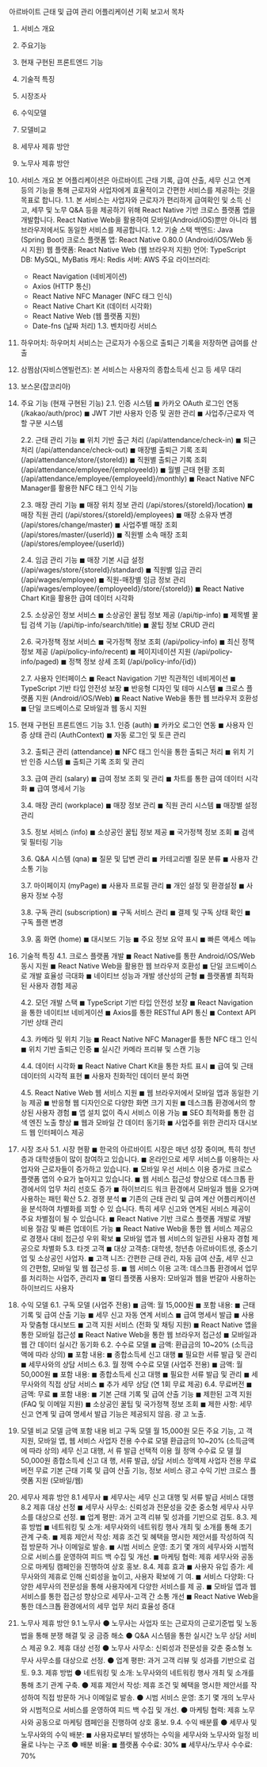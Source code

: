 아르바이트 근태 및 급여 관리 어플리케이션 기획 보고서
목차

1. 서비스 개요
2. 주요기능
3. 현재 구현된 프론트엔드 기능
4. 기술적 특징
5. 시장조사
6. 수익모델
7. 모델비교
8. 세무사 제휴 방안
9. 노무사 제휴 방안
1. 서비스 개요
   본 어플리케이션은 아르바이트 근태 기록, 급여 산출, 세무 신고 연계 등의 기능을 통해
   근로자와 사업자에게 효율적이고 간편한 서비스를 제공하는 것을 목표로 합니다.
   1.1.
   본 서비스는 사업자와 근로자가 편리하게 급여확인 및 소득 신고, 세무 및 노무
   Q&A 등을 제공하기 위해 React Native 기반 크로스 플랫폼 앱을 개발합니다.
   React Native Web을 활용하여 모바일(Android/iOS)뿐만 아니라 웹 브라우저에서도
   동일한 서비스를 제공합니다.
   1.2. 기술 스택
   백엔드: Java (Spring Boot)
   크로스 플랫폼 앱: React Native 0.80.0 (Android/iOS/Web 동시 지원)
   웹 플랫폼: React Native Web (웹 브라우저 지원)
   언어: TypeScript
   DB: MySQL, MyBatis
   캐시: Redis
   서버: AWS
   주요 라이브러리:
    - React Navigation (네비게이션)
    - Axios (HTTP 통신)
    - React Native NFC Manager (NFC 태그 인식)
    - React Native Chart Kit (데이터 시각화)
    - React Native Web (웹 플랫폼 지원)
    - Date-fns (날짜 처리)
      1.3. 벤치마킹 서비스
1. 하우머치: 하우머치 서비스는 근로자가 수동으로 출퇴근 기록을 저장하면 급여를 산출
2. 삼쩜삼(자비스엔빌런즈): 본 서비스는 사용자의 종합소득세 신고 등 세무 대리
3. 보스몬(잡코리아)
2. 주요 기능 (현재 구현된 기능)
   2.1. 인증 시스템
   ◼ 카카오 OAuth 로그인 연동 (/kakao/auth/proc)
   ◼ JWT 기반 사용자 인증 및 권한 관리
   ◼ 사업주/근로자 역할 구분 시스템

   2.2. 근태 관리 기능
   ◼ 위치 기반 출근 처리 (/api/attendance/check-in)
   ◼ 퇴근 처리 (/api/attendance/check-out)
   ◼ 매장별 출퇴근 기록 조회 (/api/attendance/store/{storeId})
   ◼ 직원별 출퇴근 기록 조회 (/api/attendance/employee/{employeeId})
   ◼ 월별 근태 현황 조회 (/api/attendance/employee/{employeeId}/monthly)
   ◼ React Native NFC Manager를 활용한 NFC 태그 인식 기능

   2.3. 매장 관리 기능
   ◼ 매장 위치 정보 관리 (/api/stores/{storeId}/location)
   ◼ 매장 직원 관리 (/api/stores/{storeId}/employees)
   ◼ 매장 소유자 변경 (/api/stores/change/master)
   ◼ 사업주별 매장 조회 (/api/stores/master/{userId})
   ◼ 직원별 소속 매장 조회 (/api/stores/employee/{userId})

   2.4. 임금 관리 기능
   ◼ 매장 기본 시급 설정 (/api/wages/store/{storeId}/standard)
   ◼ 직원별 임금 관리 (/api/wages/employee)
   ◼ 직원-매장별 임금 정보 관리 (/api/wages/employee/{employeeId}/store/{storeId})
   ◼ React Native Chart Kit을 활용한 급여 데이터 시각화

   2.5. 소상공인 정보 서비스
   ◼ 소상공인 꿀팁 정보 제공 (/api/tip-info)
   ◼ 제목별 꿀팁 검색 기능 (/api/tip-info/search/title)
   ◼ 꿀팁 정보 CRUD 관리

   2.6. 국가정책 정보 서비스
   ◼ 국가정책 정보 조회 (/api/policy-info)
   ◼ 최신 정책 정보 제공 (/api/policy-info/recent)
   ◼ 페이지네이션 지원 (/api/policy-info/paged)
   ◼ 정책 정보 상세 조회 (/api/policy-info/{id})

   2.7. 사용자 인터페이스
   ◼ React Navigation 기반 직관적인 네비게이션
   ◼ TypeScript 기반 타입 안전성 보장
   ◼ 반응형 디자인 및 테마 시스템
   ◼ 크로스 플랫폼 지원 (Android/iOS/Web)
   ◼ React Native Web을 통한 웹 브라우저 호환성
   ◼ 단일 코드베이스로 모바일과 웹 동시 지원
3. 현재 구현된 프론트엔드 기능
   3.1. 인증 (auth)
   ◼ 카카오 로그인 연동
   ◼ 사용자 인증 상태 관리 (AuthContext)
   ◼ 자동 로그인 및 토큰 관리

   3.2. 출퇴근 관리 (attendance)
   ◼ NFC 태그 인식을 통한 출퇴근 처리
   ◼ 위치 기반 인증 시스템
   ◼ 출퇴근 기록 조회 및 관리

   3.3. 급여 관리 (salary)
   ◼ 급여 정보 조회 및 관리
   ◼ 차트를 통한 급여 데이터 시각화
   ◼ 급여 명세서 기능

   3.4. 매장 관리 (workplace)
   ◼ 매장 정보 관리
   ◼ 직원 관리 시스템
   ◼ 매장별 설정 관리

   3.5. 정보 서비스 (info)
   ◼ 소상공인 꿀팁 정보 제공
   ◼ 국가정책 정보 조회
   ◼ 검색 및 필터링 기능

   3.6. Q&A 시스템 (qna)
   ◼ 질문 및 답변 관리
   ◼ 카테고리별 질문 분류
   ◼ 사용자 간 소통 기능

   3.7. 마이페이지 (myPage)
   ◼ 사용자 프로필 관리
   ◼ 개인 설정 및 환경설정
   ◼ 사용자 정보 수정

   3.8. 구독 관리 (subscription)
   ◼ 구독 서비스 관리
   ◼ 결제 및 구독 상태 확인
   ◼ 구독 플랜 변경

   3.9. 홈 화면 (home)
   ◼ 대시보드 기능
   ◼ 주요 정보 요약 표시
   ◼ 빠른 액세스 메뉴

4. 기술적 특징
   4.1. 크로스 플랫폼 개발
   ◼ React Native를 통한 Android/iOS/Web 동시 지원
   ◼ React Native Web을 활용한 웹 브라우저 호환성
   ◼ 단일 코드베이스로 개발 효율성 극대화
   ◼ 네이티브 성능과 개발 생산성의 균형
   ◼ 플랫폼별 최적화된 사용자 경험 제공

   4.2. 모던 개발 스택
   ◼ TypeScript 기반 타입 안전성 보장
   ◼ React Navigation을 통한 네이티브 네비게이션
   ◼ Axios를 통한 RESTful API 통신
   ◼ Context API 기반 상태 관리

   4.3. 카메라 및 위치 기능
   ◼ React Native NFC Manager를 통한 NFC 태그 인식
   ◼ 위치 기반 출퇴근 인증
   ◼ 실시간 카메라 프리뷰 및 스캔 기능

   4.4. 데이터 시각화
   ◼ React Native Chart Kit을 통한 차트 표시
   ◼ 급여 및 근태 데이터의 시각적 표현
   ◼ 사용자 친화적인 데이터 분석 화면

   4.5. React Native Web 웹 서비스 지원
   ◼ 웹 브라우저에서 모바일 앱과 동일한 기능 제공
   ◼ 반응형 웹 디자인으로 다양한 화면 크기 지원
   ◼ 데스크톱 환경에서의 향상된 사용자 경험
   ◼ 앱 설치 없이 즉시 서비스 이용 가능
   ◼ SEO 최적화를 통한 검색 엔진 노출 향상
   ◼ 웹과 모바일 간 데이터 동기화
   ◼ 사업주를 위한 관리자 대시보드 웹 인터페이스 제공
5. 시장 조사
   5.1. 시장 현황
   ◼ 한국의 아르바이트 시장은 매년 성장 중이며, 특히 청년층과 대학생들이 많이
   참여하고 있습니다.
   ◼ 온라인으로 세무 서비스를 이용하는 사업자와 근로자들이 증가하고 있습니다.
   ◼ 모바일 우선 서비스 이용 증가로 크로스 플랫폼 앱의 수요가 높아지고 있습니다.
   ◼ 웹 서비스 접근성 향상으로 데스크톱 환경에서의 업무 처리 선호도 증가
   ◼ 하이브리드 워크 환경에서 모바일과 웹을 오가며 사용하는 패턴 확산
   5.2. 경쟁 분석
   ◼ 기존의 근태 관리 및 급여 계산 어플리케이션을 분석하여 차별화를 꾀할 수 있
   습니다. 특히 세무 신고와 연계된 서비스 제공이 주요 차별점이 될 수 있습니다.
   ◼ React Native 기반 크로스 플랫폼 개발로 개발 비용 절감 및 빠른 업데이트 가능
   ◼ React Native Web을 통한 웹 서비스 제공으로 경쟁사 대비 접근성 우위 확보
   ◼ 모바일 앱과 웹 서비스의 일관된 사용자 경험 제공으로 차별화
   5.3. 타겟 고객
   ◼ 대상 고객층: 대학생, 청년층 아르바이트생, 중소기업 및 소상공인 사업자.
   ◼ 고객 니즈: 간편한 근태 관리, 자동 급여 산출, 세무 신고의 간편함, 모바일 및 웹 접근성 등.
   ◼ 웹 서비스 이용 고객: 데스크톱 환경에서 업무를 처리하는 사업주, 관리자
   ◼ 멀티 플랫폼 사용자: 모바일과 웹을 번갈아 사용하는 하이브리드 사용자
6. 수익 모델
   6.1. 구독 모델 (사업주 전용)
   ◼ 금액: 월 15,000원
   ◼ 포함 내용:
   ◼ 근태 기록 및 급여 산출 기능
   ◼ 세무 신고 자동 연계 서비스
   ◼ 급여 명세서 발급
   ◼ 사용자 맞춤형 대시보드
   ◼ 고객 지원 서비스 (전화 및 채팅 지원)
   ◼ React Native 앱을 통한 모바일 접근성
   ◼ React Native Web을 통한 웹 브라우저 접근성
   ◼ 모바일과 웹 간 데이터 실시간 동기화
   6.2. 수수료 모델
   ◼ 금액: 환급금의 10~20% (소득금액에 따라 상의)
   ◼ 포함 내용:
   ◼ 종합소득세 신고 대행
   ◼ 필요한 서류 발급 및 관리
   ◼ 세무사와의 상담 서비스
   6.3. 월 정액 수수료 모델 (사업주 전용)
   ◼ 금액: 월 50,000원
   ◼ 포함 내용:
   ◼ 종합소득세 신고 대행
   ◼ 필요한 서류 발급 및 관리
   ◼ 세무사와의 직접 상담 서비스
   ◼ 추가 세무 상담 (연 1회 무료 제공)
   6.4. 무료버전
   ◼ 금액: 무료
   ◼ 포함 내용:
   ◼ 기본 근태 기록 및 급여 산출 기능
   ◼ 제한된 고객 지원 (FAQ 및 이메일 지원)
   ◼ 소상공인 꿀팁 및 국가정책 정보 조회
   ◼ 제한 사항: 세무 신고 연계 및 급여 명세서 발급 기능은 제공되지 않음. 광
   고 노출.
7. 모델 비교
   모델 금액 포함 내용 비고
   구독 모델 월 15,000원 모든 주요 기능, 고
   객 지원, 모바일 앱,
   웹 서비스
   사업자 전용
   수수료 모델 환급금의 10~20%
   (소득금액에 따라
   상의)
   세무 신고 대행, 서
   류 발급
   선택적 이용
   월 정액 수수료 모
   델
   월 50,000원 종합소득세 신고 대
   행, 서류 발급, 상담
   서비스
   정액제
   사업자 전용
   무료버전 무료 기본 근태 기록 및
   급여 산출 기능,
   정보 서비스
   광고 수익 기반
   크로스 플랫폼 지원
   (모바일/웹)
8. 세무사 제휴 방안
   8.1 세무사
   ◼ 세무사는 세무 신고 대행 및 서류 발급 서비스 대행
   8.2 제휴 대상 선정
   ◼ 세무사 사무소: 신뢰성과 전문성을 갖춘 중소형 세무사 사무소를 대상으로 선정.
   ◼ 업계 평판: 과거 고객 리뷰 및 성과를 기반으로 검토.
   8.3. 제휴 방법
   ◼ 네트워킹 및 소개: 세무사와의 네트워킹 행사 개최 및 소개를 통해 초기 관계
   구축.
   ◼ 제휴 제안서 작성: 제휴 조건 및 혜택을 명시한 제안서를 작성하여 직접 방문하
   거나 이메일로 발송.
   ◼ 시범 서비스 운영: 초기 몇 개의 세무사와 시범적으로 서비스를 운영하여 피드
   백 수집 및 개선.
   ◼ 마케팅 협력: 제휴 세무사와 공동으로 마케팅 캠페인을 진행하여 상호 홍보.
   8.4. 제휴 효과
   ◼ 사용자 유입 증가: 세무사와의 제휴로 인해 신뢰성을 높이고, 사용자 확보에 기
   여.
   ◼ 서비스 다양화: 다양한 세무사의 전문성을 통해 사용자에게 다양한 서비스를 제
   공.
   ◼ 모바일 앱과 웹 서비스를 통한 접근성 향상으로 세무사-고객 간 소통 개선
   ◼ React Native Web을 통한 데스크톱 환경에서의 세무 업무 처리 효율성 증대

9. 노무사 제휴 방안
   9.1 노무사
   ⚫ 노무사는 사업자 또는 근로자의 근로기준법 및 노동법을 통해 분쟁 해결 및 궁
   금증 해소
   ⚫ Q&A 시스템을 통한 실시간 노무 상담 서비스 제공
   9.2. 제휴 대상 선정
   ⚫ 노무사 사무소: 신뢰성과 전문성을 갖춘 중소형 노무사 사무소를 대상으로 선정.
   ⚫ 업계 평판: 과거 고객 리뷰 및 성과를 기반으로 검토.
   9.3. 제휴 방법
   ⚫ 네트워킹 및 소개: 노무사와의 네트워킹 행사 개최 및 소개를 통해 초기 관계
   구축.
   ⚫ 제휴 제안서 작성: 제휴 조건 및 혜택을 명시한 제안서를 작성하여 직접 방문하
   거나 이메일로 발송.
   ⚫ 시범 서비스 운영: 초기 몇 개의 노무사와 시범적으로 서비스를 운영하여 피드
   백 수집 및 개선.
   ⚫ 마케팅 협력: 제휴 노무사와 공동으로 마케팅 캠페인을 진행하여 상호 홍보.
   9.4. 수익 배분률
   ⚫ 세무사 및 노무사와의 수익 배분:
   ◼ 사용자로부터 발생하는 수익을 세무사와 노무사와 일정 비율로 나누는 구조
   ⚫ 배분 비율:
   ◼ 플랫폼 수수료: 30%
   ◼ 세무사/노무사 수수료: 70%

